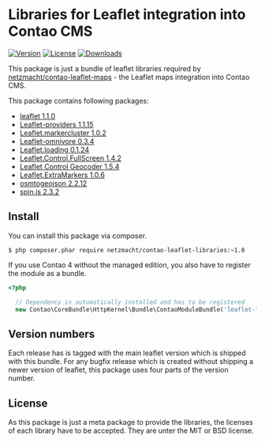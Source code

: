 
Libraries for Leaflet integration into Contao CMS
=================================================

[![Version](http://img.shields.io/packagist/v/netzmacht/contao-leaflet-libraries.svg?style=flat-square)](http://packagist.com/packages/netzmacht/contao-leaflet-libraries)
[![License](http://img.shields.io/packagist/l/netzmacht/contao-leaflet-libraries.svg?style=flat-square)](http://packagist.com/packages/netzmacht/contao-leaflet-libraries)
[![Downloads](http://img.shields.io/packagist/dt/netzmacht/contao-leaflet-libraries.svg?style=flat-square)](http://packagist.com/packages/netzmacht/contao-leaflet-libraries)

This package is just a bundle of leaflet libraries required by 
[netzmacht/contao-leaflet-maps](https://github.com/netzmacht/contao-leaflet-maps) - the Leaflet maps integration into
Contao CMS.

This package contains following packages:

 - [leaflet 1.1.0](http://leafletjs.com)
 - [Leaflet-providers 1.1.15](http://leaflet-extras.github.io/leaflet-providers)
 - [Leaflet.markercluster 1.0.2](https://github.com/Leaflet/Leaflet.markercluster)
 - [Leaflet-omnivore 0.3.4](https://github.com/mapbox/leaflet-omnivore)
 - [Leaflet.loading 0.1.24](https://github.com/ebrelsford/Leaflet.loading)
 - [Leaflet.Control.FullScreen 1.4.2](https://github.com/brunob/leaflet.fullscreen)
 - [Leaflet Control Geocoder 1.5.4](https://github.com/perliedman/leaflet-control-geocoder)
 - [Leaflet.ExtraMarkers 1.0.6](https://github.com/coryasilva/Leaflet.ExtraMarkers)
 - [osmtogeojson 2.2.12](https://github.com/tyrasd/osmtogeojson)
 - [spin.js 2.3.2](http://fgnass.github.io/spin.js)


Install
-------

You can install this package via composer. 

```
$ php composer.phar require netzmacht/contao-leaflet-libraries:~1.0 
```

If you use Contao 4 without the managed edition, you also have to register the module as a bundle.

```php
<?php

  // Dependency is automatically installed and has to be registered
  new Contao\CoreBundle\HttpKernel\Bundle\ContaoModuleBundle('leaflet-libs', $this->getRootDir()),
```  

Version numbers
---------------

Each release has is tagged with the main leaflet version which is shipped with this bundle. For any bugfix release which 
is created without shipping a newer version of leaflet, this package uses four parts of the version number.

License
-------

As this package is just a meta package to provide the libraries, the licenses of each library have to be accepted. They
are unter the MIT or BSD license. 
